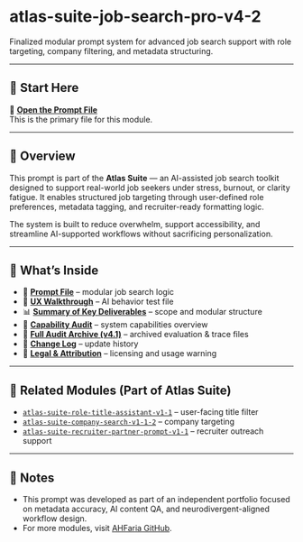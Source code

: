 # atlas-suite-job-search-pro-v4-2

Finalized modular prompt system for advanced job search support with role targeting, company filtering, and metadata structuring.

---

## 🔹 Start Here

📄 **[Open the Prompt File](docs/00-talent-prompt-recruiter.docx)**  
This is the primary file for this module.

---

## 🧭 Overview

This prompt is part of the **Atlas Suite** — an AI-assisted job search toolkit designed to support real-world job seekers under stress, burnout, or clarity fatigue. It enables structured job targeting through user-defined role preferences, metadata tagging, and recruiter-ready formatting logic.

The system is built to reduce overwhelm, support accessibility, and streamline AI-supported workflows without sacrificing personalization.

---

## 📂 What’s Inside

- 🧩 **[Prompt File](docs/00-talent-prompt-recruiter.docx)** – modular job search logic  
- 🧪 **[UX Walkthrough](docs/ux-walkthrough-jobsearch.docx)** – AI behavior test file  
- 📊 **[Summary of Key Deliverables](docs/key-deliverables-jobsearch.docx)** – scope and modular structure  
- 🧮 **[Capability Audit](docs/capability-audit-jobsearch.docx)** – system capabilities overview  
- 📁 **[Full Audit Archive (v4.1)](docs/full-audit-archive-v4.1.docx)** – archived evaluation & trace files  
- 📝 **[Change Log](docs/changelog-jobsearch.docx)** – update history  
- 📜 **[Legal & Attribution](docs/compatibility-notice-atlas.docx)** – licensing and usage warning

---

## 🔗 Related Modules (Part of Atlas Suite)

- [`atlas-suite-role-title-assistant-v1-1`](https://github.com/AHFaria/docs-atlas-suite-role-title-assistant-v1-1) – user-facing title filter  
- [`atlas-suite-company-search-v1-1-2`](https://github.com/AHFaria/docs-atlas-suite-company-search-v1-1-2) – company targeting  
- [`atlas-suite-recruiter-partner-prompt-v1-1`](https://github.com/AHFaria/docs-atlas-suite-recruiter-partner-prompt-v1-1) – recruiter outreach support  

---

## 💬 Notes

- This prompt was developed as part of an independent portfolio focused on metadata accuracy, AI content QA, and neurodivergent-aligned workflow design.
- For more modules, visit [AHFaria GitHub](https://github.com/AHFaria).
